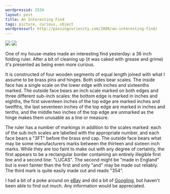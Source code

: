 ```yaml
---
wordpressid: 1524
layout: post
title: An Interesting Find
tags: picture, curious, object
wordpressurl: http://passingcuriosity.com/2006/an-interesting-find/
---
```


<a href="https://photos1.blogger.com/blogger/5615/352/1600/ruler%2C%20open%2C%20standing.jpg">
<img  src="https://photos1.blogger.com/blogger/5615/352/200/ruler%2C%20open%2C%20standing.jpg" /></a>
<a href="https://photos1.blogger.com/blogger/5615/352/1600/ruler%2C%20open%2C%20laying.jpg">
<img src="https://photos1.blogger.com/blogger/5615/352/200/ruler%2C%20open%2C%20laying.jpg" /></a>

One of my house-mates made an interesting find yesterday: a 36 inch
folding ruler. After a bit of cleaning up (it was caked with grease and
grime) it's presented as being even more curious.

It is constructed of four wooden segments of equal length joined with
what I assume to be brass pins and hinges. Both sides bear scales. The
inside face has a single scale on the lower edge with inches and
sixteenths marked. The outside face bears an inch scale marked on both
edges and three different sub-inch scales: the bottom edge is marked in
inches and eighths, the first seventeen inches of the top edge are
marked inches and twelfths, the last seventeen inches of the top edge
are marked in inches and tenths, and the middle two inches of the top
edge are unmarked as the hinge makes them unusable as a line or measure.

The ruler has a number of markings in addition to the scales marked:
each of the sub inch scales are labelled with the appropriate number,
and each face bears a "3FT" before the brass end cap. The outside face
bears what may be some manufacturers marks between the thirteen and
sixteen inch marks. While they are too faint to make out with any degree
of certainty, the first appears to be a rectangular border containing an
entirely illegible first line and a second line: "LUCAS". The second
might be "made in England" but is even fainter than the first and only
"and" may be made out reliably. The third mark is quite easily made out
and reads "354".

I had a bit of a poke around on <a href="http://www.ebay.com/">eBay</a>
and did a bit of <a href="http://www.google.com/">Googling</a>, but
haven't been able to find out much. Any information would be
appreciated.
